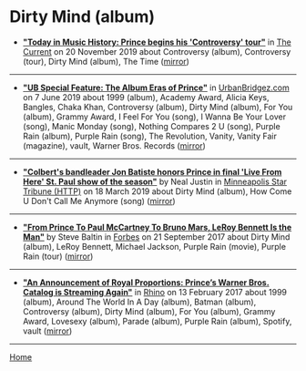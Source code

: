 # Dirty Mind (album)

 - [**"Today in Music History: Prince begins his 'Controversy' tour"**](https://www.thecurrent.org/feature/2019/11/15/today-in-music-history-prince-begins-his-controversy-tour) in [The Current](https://www.thecurrent.org/) on 20 November 2019 about Controversy (album), Controversy (tour), Dirty Mind (album), The Time ([mirror](https://web.archive.org/web/*/https://www.thecurrent.org/feature/2019/11/15/today-in-music-history-prince-begins-his-controversy-tour))

----

 - [**"UB Special Feature: The Album Eras of Prince"**](https://urbanbridgez.com/2019/06/07/ub-special-feature-the-album-eras-of-prince/) in [UrbanBridgez.com](https://urbanbridgez.com/) on 7 June 2019 about 1999 (album), Academy Award, Alicia Keys, Bangles, Chaka Khan, Controversy (album), Dirty Mind (album), For You (album), Grammy Award, I Feel For You (song), I Wanna Be Your Lover (song), Manic Monday (song), Nothing Compares 2 U (song), Purple Rain (album), Purple Rain (song), The Revolution, Vanity, Vanity Fair (magazine), vault, Warner Bros. Records ([mirror](https://web.archive.org/web/*/https://urbanbridgez.com/2019/06/07/ub-special-feature-the-album-eras-of-prince/))

----

 - [**"Colbert's bandleader Jon Batiste honors Prince in final 'Live From Here' St. Paul show of the season"**](http://www.startribune.com/colbert-s-bandleader-jon-batiste-honors-prince-in-live-from-here-s-last-st-paul-show-of-the-season/507271362/) by Neal Justin in [Minneapolis Star Tribune (HTTP)](http://www.startribune.com/) on 18 March 2019 about Dirty Mind (album), How Come U Don't Call Me Anymore (song) ([mirror](https://web.archive.org/web/*/http://www.startribune.com/colbert-s-bandleader-jon-batiste-honors-prince-in-live-from-here-s-last-st-paul-show-of-the-season/507271362/))

----

 - [**"From Prince To Paul McCartney To Bruno Mars, LeRoy Bennett Is the Man"**](https://www.forbes.com/sites/stevebaltin/2017/09/21/from-prince-to-paul-mccartney-to-bruno-mars-leroy-bennett-is-the-man/) by Steve Baltin in [Forbes](https://www.forbes.com/) on 21 September 2017 about Dirty Mind (album), LeRoy Bennett, Michael Jackson, Purple Rain (movie), Purple Rain (tour) ([mirror](https://web.archive.org/web/*/https://www.forbes.com/sites/stevebaltin/2017/09/21/from-prince-to-paul-mccartney-to-bruno-mars-leroy-bennett-is-the-man/))

----

 - [**"An Announcement of Royal Proportions: Prince’s Warner Bros. Catalog is Streaming Again"**](https://www.rhino.com/article/an-announcement-of-royal-proportions-princes-warner-bros-catalog-is-streaming-again) in [Rhino](https://www.rhino.com/) on 13 February 2017 about 1999 (album), Around The World In A Day (album), Batman (album), Controversy (album), Dirty Mind (album), For You (album), Grammy Award, Lovesexy (album), Parade (album), Purple Rain (album), Spotify, vault ([mirror](https://web.archive.org/web/*/https://www.rhino.com/article/an-announcement-of-royal-proportions-princes-warner-bros-catalog-is-streaming-again))

----

[Home](../)
